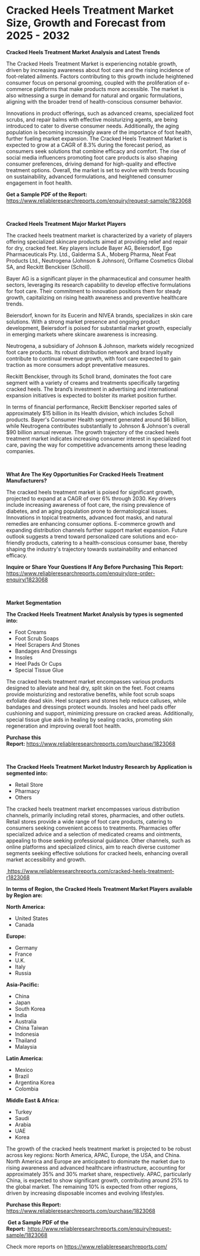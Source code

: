 <p><h1>Cracked Heels Treatment Market Size, Growth and Forecast from 2025 - 2032</h1></p><p><strong>Cracked Heels Treatment Market Analysis and Latest Trends</strong></p>
<p><p>The Cracked Heels Treatment Market is experiencing notable growth, driven by increasing awareness about foot care and the rising incidence of foot-related ailments. Factors contributing to this growth include heightened consumer focus on personal grooming, coupled with the proliferation of e-commerce platforms that make products more accessible. The market is also witnessing a surge in demand for natural and organic formulations, aligning with the broader trend of health-conscious consumer behavior. </p><p>Innovations in product offerings, such as advanced creams, specialized foot scrubs, and repair balms with effective moisturizing agents, are being introduced to cater to diverse consumer needs. Additionally, the aging population is becoming increasingly aware of the importance of foot health, further fueling market expansion. The Cracked Heels Treatment Market is expected to grow at a CAGR of 8.3% during the forecast period, as consumers seek solutions that combine efficacy and comfort. The rise of social media influencers promoting foot care products is also shaping consumer preferences, driving demand for high-quality and effective treatment options. Overall, the market is set to evolve with trends focusing on sustainability, advanced formulations, and heightened consumer engagement in foot health.</p></p>
<p><strong>Get a Sample PDF of the Report:&nbsp;</strong> <a href="https://www.reliableresearchreports.com/enquiry/request-sample/1823068?utm_campaign=2296&utm_medium=2&utm_source=Github&utm_content=ia&utm_term=03032025&utm_id=cracked-heels-treatment">https://www.reliableresearchreports.com/enquiry/request-sample/1823068</a></p>
<p>&nbsp;</p>
<p><strong>Cracked Heels Treatment Major Market Players</strong></p>
<p><p>The cracked heels treatment market is characterized by a variety of players offering specialized skincare products aimed at providing relief and repair for dry, cracked feet. Key players include Bayer AG, Beiersdorf, Ego Pharmaceuticals Pty. Ltd., Galderma S.A., Moberg Pharma, Neat Feat Products Ltd., Neutrogena (Johnson & Johnson), Oriflame Cosmetics Global SA, and Reckitt Benckiser (Scholl).</p><p>Bayer AG is a significant player in the pharmaceutical and consumer health sectors, leveraging its research capability to develop effective formulations for foot care. Their commitment to innovation positions them for steady growth, capitalizing on rising health awareness and preventive healthcare trends.</p><p>Beiersdorf, known for its Eucerin and NIVEA brands, specializes in skin care solutions. With a strong market presence and ongoing product development, Beiersdorf is poised for substantial market growth, especially in emerging markets where skincare awareness is increasing.</p><p>Neutrogena, a subsidiary of Johnson & Johnson, markets widely recognized foot care products. Its robust distribution network and brand loyalty contribute to continual revenue growth, with foot care expected to gain traction as more consumers adopt preventative measures.</p><p>Reckitt Benckiser, through its Scholl brand, dominates the foot care segment with a variety of creams and treatments specifically targeting cracked heels. The brand’s investment in advertising and international expansion initiatives is expected to bolster its market position further.</p><p>In terms of financial performance, Reckitt Benckiser reported sales of approximately $15 billion in its Health division, which includes Scholl products. Bayer's Consumer Health segment generated around $6 billion, while Neutrogena contributes substantially to Johnson & Johnson's overall $90 billion annual revenue. The growth trajectory of the cracked heels treatment market indicates increasing consumer interest in specialized foot care, paving the way for competitive advancements among these leading companies.</p></p>
<p>&nbsp;</p>
<p><strong>What Are The Key Opportunities For Cracked Heels Treatment Manufacturers?</strong></p>
<p><p>The cracked heels treatment market is poised for significant growth, projected to expand at a CAGR of over 6% through 2030. Key drivers include increasing awareness of foot care, the rising prevalence of diabetes, and an aging population prone to dermatological issues. Innovations in topical treatments, advanced foot masks, and natural remedies are enhancing consumer options. E-commerce growth and expanding distribution channels further support market expansion. Future outlook suggests a trend toward personalized care solutions and eco-friendly products, catering to a health-conscious consumer base, thereby shaping the industry's trajectory towards sustainability and enhanced efficacy.</p></p>
<p><strong>Inquire or Share Your Questions If Any Before Purchasing This Report:</strong> <a href="https://www.reliableresearchreports.com/enquiry/pre-order-enquiry/1823068?utm_campaign=2296&utm_medium=2&utm_source=Github&utm_content=ia&utm_term=03032025&utm_id=cracked-heels-treatment">https://www.reliableresearchreports.com/enquiry/pre-order-enquiry/1823068</a></p>
<p>&nbsp;</p>
<p><strong>Market Segmentation</strong></p>
<p><strong>The Cracked Heels Treatment Market Analysis by types is segmented into:</strong></p>
<p><ul><li>Foot Creams</li><li>Foot Scrub Soaps</li><li>Heel Scrapers And Stones</li><li>Bandages And Dressings</li><li>Insoles</li><li>Heel Pads Or Cups</li><li>Special Tissue Glue</li></ul></p>
<p><p>The cracked heels treatment market encompasses various products designed to alleviate and heal dry, split skin on the feet. Foot creams provide moisturizing and restorative benefits, while foot scrub soaps exfoliate dead skin. Heel scrapers and stones help reduce calluses, while bandages and dressings protect wounds. Insoles and heel pads offer cushioning and support, minimizing pressure on cracked areas. Additionally, special tissue glue aids in healing by sealing cracks, promoting skin regeneration and improving overall foot health.</p></p>
<p><strong>Purchase this Report:&nbsp;</strong><a href="https://www.reliableresearchreports.com/purchase/1823068?utm_campaign=2296&utm_medium=2&utm_source=Github&utm_content=ia&utm_term=03032025&utm_id=cracked-heels-treatment">https://www.reliableresearchreports.com/purchase/1823068</a></p>
<p>&nbsp;</p>
<p><strong>The Cracked Heels Treatment Market Industry Research by Application is segmented into:</strong></p>
<p><ul><li>Retail Store</li><li>Pharmacy</li><li>Others</li></ul></p>
<p><p>The cracked heels treatment market encompasses various distribution channels, primarily including retail stores, pharmacies, and other outlets. Retail stores provide a wide range of foot care products, catering to consumers seeking convenient access to treatments. Pharmacies offer specialized advice and a selection of medicated creams and ointments, appealing to those seeking professional guidance. Other channels, such as online platforms and specialized clinics, aim to reach diverse customer segments seeking effective solutions for cracked heels, enhancing overall market accessibility and growth.</p></p>
<p><a href="https://www.reliableresearchreports.com/cracked-heels-treatment-r1823068?utm_campaign=2296&utm_medium=2&utm_source=Github&utm_content=ia&utm_term=03032025&utm_id=cracked-heels-treatment">&nbsp;https://www.reliableresearchreports.com/cracked-heels-treatment-r1823068</a></p>
<p><strong>In terms of Region, the Cracked Heels Treatment Market Players available by Region are:</strong></p>
<p>
    <p> <strong> North America: </strong>
        <ul>
            <li>United States</li>
            <li>Canada</li>
        </ul>
        </p> 
    <p> <strong> Europe: </strong>
        <ul>
            <li>Germany</li>
            <li>France</li>
            <li>U.K.</li>
            <li>Italy</li>
            <li>Russia</li>
        </ul>
        </p> 
    <p> <strong> Asia-Pacific: </strong>
        <ul>
            <li>China</li>
            <li>Japan</li>
            <li>South Korea</li>
            <li>India</li>
            <li>Australia</li>
            <li>China Taiwan</li>
            <li>Indonesia</li>
            <li>Thailand</li>
            <li>Malaysia</li>
        </ul>
        </p> 
    <p> <strong> Latin America: </strong>
        <ul>
            <li>Mexico</li>
            <li>Brazil</li>
            <li>Argentina Korea</li>
            <li>Colombia</li>
        </ul>
        </p> 
    <p> <strong> Middle East & Africa: </strong>
        <ul>
            <li>Turkey</li>
            <li>Saudi</li>
            <li>Arabia</li>
            <li>UAE</li>
            <li>Korea</li>
        </ul>
    </p>
    </p>
<p><p>The growth of the cracked heels treatment market is projected to be robust across key regions: North America, APAC, Europe, the USA, and China. North America and Europe are anticipated to dominate the market due to rising awareness and advanced healthcare infrastructure, accounting for approximately 35% and 30% market share, respectively. APAC, particularly China, is expected to show significant growth, contributing around 25% to the global market. The remaining 10% is expected from other regions, driven by increasing disposable incomes and evolving lifestyles.</p></p>
<p><strong>Purchase this Report: </strong><a href="https://www.reliableresearchreports.com/purchase/1823068?utm_campaign=2296&utm_medium=2&utm_source=Github&utm_content=ia&utm_term=03032025&utm_id=cracked-heels-treatment">https://www.reliableresearchreports.com/purchase/1823068</a></p>
<p>&nbsp;<strong>Get a Sample PDF of the Report:&nbsp;&nbsp;</strong><a href="https://www.reliableresearchreports.com/enquiry/request-sample/1823068?utm_campaign=2296&utm_medium=2&utm_source=Github&utm_content=ia&utm_term=03032025&utm_id=cracked-heels-treatment">https://www.reliableresearchreports.com/enquiry/request-sample/1823068</a></p>
<p><strong></strong></p>
<p>Check more reports on <a href="https://www.reliableresearchreports.com/?utm_campaign=2296&utm_medium=2&utm_source=Github&utm_content=ia&utm_term=03032025&utm_id=cracked-heels-treatment">https://www.reliableresearchreports.com/</a></p>